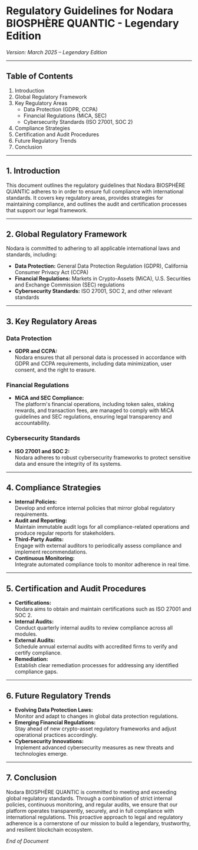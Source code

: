 # Regulatory Guidelines for Nodara BIOSPHÈRE QUANTIC - Legendary Edition

*Version: March 2025 – Legendary Edition*

---

## Table of Contents

1. Introduction
2. Global Regulatory Framework
3. Key Regulatory Areas
   - Data Protection (GDPR, CCPA)
   - Financial Regulations (MiCA, SEC)
   - Cybersecurity Standards (ISO 27001, SOC 2)
4. Compliance Strategies
5. Certification and Audit Procedures
6. Future Regulatory Trends
7. Conclusion

---

## 1. Introduction

This document outlines the regulatory guidelines that Nodara BIOSPHÈRE QUANTIC adheres to in order to ensure full compliance with international standards. It covers key regulatory areas, provides strategies for maintaining compliance, and outlines the audit and certification processes that support our legal framework.

---

## 2. Global Regulatory Framework

Nodara is committed to adhering to all applicable international laws and standards, including:
- **Data Protection:** General Data Protection Regulation (GDPR), California Consumer Privacy Act (CCPA)
- **Financial Regulations:** Markets in Crypto-Assets (MiCA), U.S. Securities and Exchange Commission (SEC) regulations
- **Cybersecurity Standards:** ISO 27001, SOC 2, and other relevant standards

---

## 3. Key Regulatory Areas

### Data Protection
- **GDPR and CCPA:**  
  Nodara ensures that all personal data is processed in accordance with GDPR and CCPA requirements, including data minimization, user consent, and the right to erasure.
  
### Financial Regulations
- **MiCA and SEC Compliance:**  
  The platform's financial operations, including token sales, staking rewards, and transaction fees, are managed to comply with MiCA guidelines and SEC regulations, ensuring legal transparency and accountability.
  
### Cybersecurity Standards
- **ISO 27001 and SOC 2:**  
  Nodara adheres to robust cybersecurity frameworks to protect sensitive data and ensure the integrity of its systems.

---

## 4. Compliance Strategies

- **Internal Policies:**  
  Develop and enforce internal policies that mirror global regulatory requirements.
- **Audit and Reporting:**  
  Maintain immutable audit logs for all compliance-related operations and produce regular reports for stakeholders.
- **Third-Party Audits:**  
  Engage with external auditors to periodically assess compliance and implement recommendations.
- **Continuous Monitoring:**  
  Integrate automated compliance tools to monitor adherence in real time.

---

## 5. Certification and Audit Procedures

- **Certifications:**  
  Nodara aims to obtain and maintain certifications such as ISO 27001 and SOC 2.
- **Internal Audits:**  
  Conduct quarterly internal audits to review compliance across all modules.
- **External Audits:**  
  Schedule annual external audits with accredited firms to verify and certify compliance.
- **Remediation:**  
  Establish clear remediation processes for addressing any identified compliance gaps.

---

## 6. Future Regulatory Trends

- **Evolving Data Protection Laws:**  
  Monitor and adapt to changes in global data protection regulations.
- **Emerging Financial Regulations:**  
  Stay ahead of new crypto-asset regulatory frameworks and adjust operational practices accordingly.
- **Cybersecurity Innovations:**  
  Implement advanced cybersecurity measures as new threats and technologies emerge.

---

## 7. Conclusion

Nodara BIOSPHÈRE QUANTIC is committed to meeting and exceeding global regulatory standards. Through a combination of strict internal policies, continuous monitoring, and regular audits, we ensure that our platform operates transparently, securely, and in full compliance with international regulations. This proactive approach to legal and regulatory adherence is a cornerstone of our mission to build a legendary, trustworthy, and resilient blockchain ecosystem.

*End of Document*
